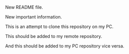New README file.

New important information.

This is an attempt to clone this repository on my PC.

This should be added to my remote repository.

And this should be added to my PC repository vice versa.

